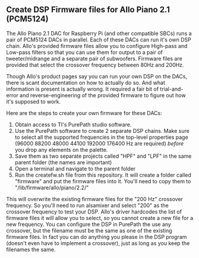 ## Create DSP Firmware files for Allo Piano 2.1 (PCM5124)

The Allo Piano 2.1 DAC for Raspberry Pi (and other compatible SBCs) runs a pair of PCM5124 DACs in parallel. Each of these DACs can run it's
own DSP chain. Allo's provided firmware files allow you to configure High-pass and Low-pass filters so that you can use them for output to
a pair of tweeter/midrange and a separate pair of subwoofers. Firmware files are provided that select the crossover frequency between
80Hz and 200Hz. 


Though Allo's product pages say you can run your own DSP on the DACs, there is scant documentation on how to actually do so. And what
information is present is actually wrong. It required a fair bit of trial-and-error and reverse-engineering of the provided firmware to 
figure out how it's supposed to work.

Here are the steps to create your own firmware for these DACs:
1. Obtain access to TI's PurePath studio software. 
2. Use the PurePath software to create 2 separate DSP chains. Make sure to select all the supported frequencies in the top-level properties page (96000 88200 48000 44100 192000 176400 Hz are required) *before* you drop any elements on the palette.
2. Save them as two separate projects called "HPF" and "LPF" in the same parent folder (the names are important)
2. Open a terminal and navigate to the parent folder
3. Run the createfw.sh file from this repository. It will create a folder called "firmware" and put the firmware files into it. You'll need to copy them to "/lib/firmware/allo/piano/2.2/"

This will overwrite the existing firmware files for the "200 Hz" crossover frequency. So you'll need to run alsamixer and select "200" as the crossover frequency to test your DSP. Allo's driver 
hardcodes the list of firmware files it will allow you to select, so you cannot create a new file for a new frequency. You can configure the DSP in PurePath the use any crossover, but the filename
must be the same as one of the existing firmware files. In fact you can do anything you please in the DSP program (doesn't even have to implement a crossover), just as long as you keep the filenames the same.
